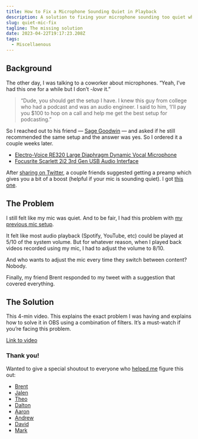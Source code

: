 ```yaml
---
title: How to Fix a Microphone Sounding Quiet in Playback
description: A solution to fixing your microphone sounding too quiet when you play it back
slug: quiet-mic-fix
tagline: The missing solution
date: 2023-04-22T19:17:23.208Z
tags:
  - Miscellaenous
---
```

## Background

The other day, I was talking to a coworker about microphones. “Yeah, I’ve had this one for a while but I don’t -*love* it.” 



> “Dude, you should get the setup I have. I knew this guy from college who had a podcast and was an audio engineer. I said to him, ‘I’ll pay you $100 to hop on a call and help me get the best setup for podcasting.” 



So I reached out to his friend — [Sage Goodwin](https://twitter.com/UplinkPodcast) — and asked if he still recommended the same setup and the answer was yes. So I ordered it a couple weeks later.

- [Electro-Voice RE320 Large Diaphragm Dynamic Vocal Microphone](https://www.amazon.com/Electro-Voice-RE320-Diaphragm-Dynamic-Microphone/dp/B00KCN83VI)
- [Focusrite Scarlett 2i2 3rd Gen USB Audio Interface](https://www.amazon.com/Focusrite-Scarlett-Audio-Interface-Tools/dp/B07QR73T66/ref=asc_df_B07QR73T66?hvadid=80745502742789&hvnetw=s&hvqmt=e&hvbmt=be&hvdev=c&hvlocint=&hvlocphy=&hvtargid=pla-4584345029627981&th=1)



After [sharing on Twitter](https://twitter.com/jsjoeio/status/1645517102193987585?s=20), a couple friends suggested getting a preamp which gives you a bit of a boost (helpful if your mic is sounding quiet). I got [this one](https://www.amazon.com/TRITON-AUDIO-FetHead-Microphone-Preamp/dp/B06XDPTDN5/ref=sr_1_2?keywords=fethead&sr=8-2). 


## The Problem

I still felt like my mic was quiet. And to be fair, I had this problem with [my previous mic setup](https://howtoegghead.com/instructor/screencasting/audio-equipment/). 

It felt like most audio playback (Spotify, YouTube, etc) could be played at 5/10 of the system volume. But for whatever reason, when I played back videos recorded using my mic, I had to adjust the volume to 8/10.

And who wants to adjust the mic every time they switch between content? Nobody.

Finally, my friend Brent responded to my tweet with a suggestion that covered everything. 


## The Solution

This 4-min video. This explains the exact problem I was having and explains how to solve it in OBS using a combination of filters. It’s a must-watch if you’re facing this problem.


[L﻿ink to video](https://www.youtube.com/watch?v=o5q2y5r5MOk)



### Thank you!

Wanted to give a special shoutout to everyone who [helped me](https://twitter.com/jsjoeio/status/1649462533894578176?s=20) figure this out:

- [Brent](https://twitter.com/heccbrent)
- [Jalen](https://twitter.com/jalendport)
- [Theo](https://twitter.com/t3dotgg)
- [Dalton](https://twitter.com/dltnio)
- [Aaron](https://twitter.com/aarondjents)
- [Andrew](https://twitter.com/phunkren)
- [David](https://twitter.com/davidbblocher)
- [Mark](https://twitter.com/marknca)